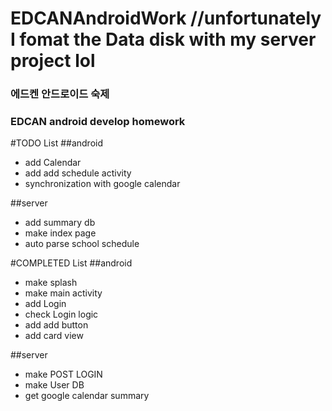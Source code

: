 # EDCANAndroidWork //unfortunately I fomat the Data disk with my server project lol
### 에드켄 안드로이드 숙제
### EDCAN android develop homework

#TODO List
##android
+ add Calendar
+ add add schedule activity
+ synchronization with google calendar

##server
+ add summary db
+ make index page
+ auto parse school schedule

#COMPLETED List
##android
+ make splash
+ make main activity
+ add Login
+ check Login logic
+ add add button
+ add card view

##server
+ make POST LOGIN
+ make User DB
+ get google calendar summary
